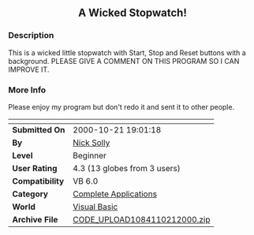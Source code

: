 ﻿<div align="center">

## A Wicked Stopwatch\!


</div>

### Description

This is a wicked little stopwatch with Start, Stop and Reset buttons with a background. PLEASE GIVE A COMMENT ON THIS PROGRAM SO I CAN IMPROVE IT.
 
### More Info
 
Please enjoy my program but don't redo it and sent it to other people.


<span>             |<span>
---                |---
**Submitted On**   |2000-10-21 19:01:18
**By**             |[Nick Solly](https://github.com/Planet-Source-Code/PSCIndex/blob/master/ByAuthor/nick-solly.md)
**Level**          |Beginner
**User Rating**    |4.3 (13 globes from 3 users)
**Compatibility**  |VB 6\.0
**Category**       |[Complete Applications](https://github.com/Planet-Source-Code/PSCIndex/blob/master/ByCategory/complete-applications__1-27.md)
**World**          |[Visual Basic](https://github.com/Planet-Source-Code/PSCIndex/blob/master/ByWorld/visual-basic.md)
**Archive File**   |[CODE\_UPLOAD1084110212000\.zip](https://github.com/Planet-Source-Code/nick-solly-a-wicked-stopwatch__1-12205/archive/master.zip)








